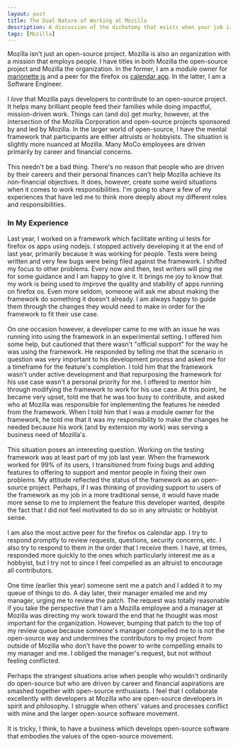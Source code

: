 ```yaml
---
layout: post
title: The Dual Nature of Working at Mozilla
description: A discussion of the dichotomy that exists when your job is to contribute to an open-source project.
tags: [Mozilla]
---
```


Mozilla isn't just an open-source project. Mozilla is also an organization with a mission that employs people. I have titles in both Mozilla the open-source project and Mozilla the organization. In the former, I am a module owner for [marionette js](https://developer.mozilla.org/en-US/Firefox_OS/Platform/Automated_testing/Gaia_integration_tests) and a peer for the firefox os [calendar app](https://github.com/mozilla-b2g/gaia/tree/master/apps/calendar). In the latter, I am a Software Engineer.
<br /><br />
I *love* that Mozilla pays developers to contribute to an open-source project. It helps many brilliant people feed their families while doing impactful, mission-driven work. Things can (and do) get murky, however, at the intersection of the Mozilla Corporation and open-source projects sponsored by and led by Mozilla. In the larger world of open-source, I have the mental framework that participants are either altruists or hobbyists. The situation is slightly more nuanced at Mozilla. Many MoCo employees are driven primarily by career and financial concerns.
<br /><br />
This needn't be a bad thing. There's no reason that people who are driven by their careers and their personal finances can't help Mozilla achieve its non-financial objectives. It does, however, create some weird situations when it comes to work responsibilities. I'm going to share a few of my experiences that have led me to think more deeply about my different roles and responsibilities.

### In My Experience

Last year, I worked on a framework which facilitate writing ui tests for firefox os apps using nodejs. I stopped actively developing it at the end of last year, primarily because it was working for people. Tests were being written and very few bugs were being filed against the framework. I shifted my focus to other problems. Every now and then, test writers will ping me for some guidance and I am happy to give it. It brings me joy to know that my work is being used to improve the quality and stability of apps running on firefox os. Even more seldom, someone will ask me about making the framework do something it doesn't already. I am always happy to guide them through the changes they would need to make in order for the framework to fit their use case.
<br /><br />
On one occasion however, a developer came to me with an issue he was running into using the framework in an experimental setting. I offered him some help, but cautioned that there wasn't "official support" for the way he was using the framework. He responded by telling me that the scenario in question was very important to his development process and asked me for a timeframe for the feature's completion. I told him that the framework wasn't under active development and that repurposing the framework for his use case wasn't a personal priority for me. I offered to mentor him through modifying the framework to work for his use case. At this point, he became very upset, told me that he was too busy to contribute, and asked who at Mozilla was responsible for implementing the features he needed from the framework. When I told him that I was a module owner for the framework, he told me that it was my responsibility to make the changes he needed because his work (and by extension my work) was serving a business need of Mozilla's.
<br /><br />
This situation poses an interesting question. Working on the testing framework was at least part of my job last year. When the framework worked for 99% of its users, I transitioned from fixing bugs and adding features to offering to support and mentor people in fixing their own problems. My attitude reflected the status of the framework as an open-source project. Perhaps, if I was thinking of providing support to users of the framework as my job in a more traditional sense, it would have made more sense to me to implement the feature this developer wanted, despite the fact that I did not feel motivated to do so in any altruistic or hobbyist sense.
<br /><br />
I am also the most active peer for the firefox os calendar app. I try to respond promptly to review requests, questions, security concerns, etc. I also try to respond to them in the order that I receive them. I have, at times, responded more quickly to the ones which particularly interest me as a hobbyist, but I try not to since I feel compelled as an altruist to encourage all contributors.
<br /><br />
One time (earlier this year) someone sent me a patch and I added it to my queue of things to do. A day later, their manager emailed me and my manager, urging me to review the patch. The request was totally reasonable if you take the perspective that I am a Mozilla employee and a manager at Mozilla was directing my work toward the end that he thought was most important for the organization. However, bumping that patch to the top of my review queue because someone's manager compelled me to is not the open-source way and undermines the contributors to my project from outside of Mozilla who don't have the power to write compelling emails to my manager and me. I obliged the manager's request, but not without feeling conflicted.
<br /><br />
Perhaps the strangest situations arise when people who wouldn't ordinarily do open-source but who are driven by career and financial aspirations are smashed together with open-source enthusiasts. I feel that I collaborate excellently with developers at Mozilla who are open-source developers in spirit and philosophy. I struggle when others' values and processes conflict with mine and the larger open-source software movement.
<br /><br />
It is tricky, I think, to have a business which develops open-source software that embodies the values of the open-source movement.
